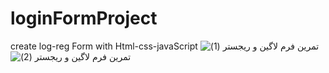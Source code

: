 # loginFormProject
create log-reg Form with Html-css-javaScript
![تمرین فرم لاگین و ریجستر (1)](https://github.com/hamedAbdollahzade/FormValidation/assets/137279292/8c7a645a-b23f-46bb-81f8-cc3f7c6c8025)![تمرین فرم لاگین و ریجستر (2)](https://github.com/hamedAbdollahzade/FormValidation/assets/137279292/fd31210f-57f6-433a-88f8-542fad1727c0)


